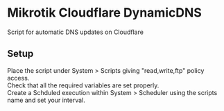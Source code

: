 # Mikrotik Cloudflare DynamicDNS
Script for automatic DNS updates on Cloudflare  

## Setup
Place the script under System > Scripts giving "read,write,ftp" policy access.  
Check that all the required variables are set properly.  
Create a Schduled execution within System > Scheduler using the scripts name and set your interval.  

